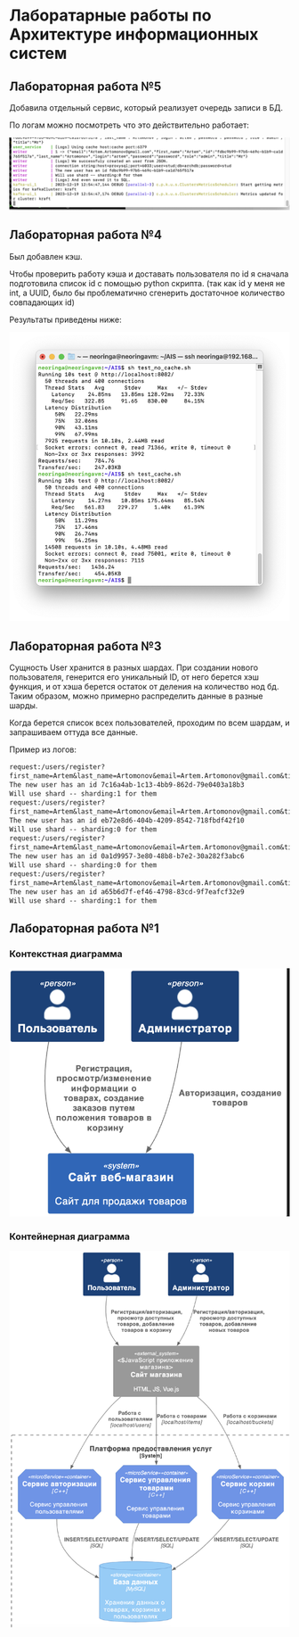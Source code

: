 # Лаборатарные работы по Архитектуре информационных систем


## Лабораторная работа №5
Добавила отдельный сервис, который реализует очередь записи в БД. 

По логам можно посмотреть что это действительно работает: 

![Queue](images/queue.png)

## Лабораторная работа №4

Был добавлен кэш. 

Чтобы проверить работу кэша и доставать пользователя по id я сначала подготовила список id c помощью python скрипта. 
(так как id у меня не int, а UUID, было бы проблематично сгенерить достаточное количество совпадающих id)

Результаты приведены ниже: 

![Performance](images/performance_results.png)

## Лабораторная работа №3

Сущность User хранится в разных шардах. При создании нового пользователя, генерится его уникальный ID, от него берется хэш функция, и от хэша берется остаток от деления на количество нод бд. Таким образом, можно примерно распределить данные в разные шарды. 

Когда берется список всех пользователей, проходим по всем шардам, и запрашиваем оттуда все данные. 

Пример из логов: 

```
request:/users/register?first_name=Artem&last_name=Artomonov&email=Artem.Artomonov@gmail.com&title=Mr&login=artem&password=password&role=admin
The new user has an id 7c16a4ab-1c13-4bb9-862d-79e0403a18b3
Will use shard -- sharding:1 for them
request:/users/register?first_name=Artem&last_name=Artomonov&email=Artem.Artomonov@gmail.com&title=Mr&login=artem&password=password&role=admin
The new user has an id eb72e8d6-404b-4209-8542-718fbdf42f10
Will use shard -- sharding:0 for them
request:/users/register?first_name=Artem&last_name=Artomonov&email=Artem.Artomonov@gmail.com&title=Mr&login=artem&password=password&role=admin
The new user has an id 0a1d9957-3e80-48b8-b7e2-30a282f3abc6
Will use shard -- sharding:0 for them
request:/users/register?first_name=Artem&last_name=Artomonov&email=Artem.Artomonov@gmail.com&title=Mr&login=artem&password=password&role=admin
The new user has an id a65b6d7f-ef46-4798-83cd-9f7eafcf32e9
Will use shard -- sharding:1 for them
```

## Лабораторная работа №1

### Контекстная диаграмма

![context](images/context.png)  

### Контейнерная диаграмма

![context](images/components.png)  


